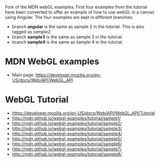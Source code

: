 Fork of the MDN webGL examples. First four examples from the tutorial have been converted to offer an example of how to use webGL in a canvas using Angular. The four examples are kept in different branches:
   * branch **angular** is the same as sample 2 in the tutorial. This is also tagged as *sample2*.
   * branch **sample3** is the same as sample 3 in the tutorial.
   * branch **sample4** is the same as sample 4 in the tutorial.

# MDN WebGL examples
* Main page: https://developer.mozilla.org/en-US/docs/Web/API/WebGL_API


# WebGL Tutorial
* https://developer.mozilla.org/en-US/docs/Web/API/WebGL_API/Tutorial
* http://mdn.github.io/webgl-examples/tutorial/sample1/
* http://mdn.github.io/webgl-examples/tutorial/sample2/
* http://mdn.github.io/webgl-examples/tutorial/sample3/
* http://mdn.github.io/webgl-examples/tutorial/sample4/
* http://mdn.github.io/webgl-examples/tutorial/sample5/
* http://mdn.github.io/webgl-examples/tutorial/sample6/
* http://mdn.github.io/webgl-examples/tutorial/sample7/
* http://mdn.github.io/webgl-examples/tutorial/sample8/
